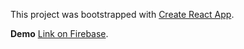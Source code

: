 This project was bootstrapped with [Create React App](https://github.com/facebook/create-react-app).

**Demo** [Link on Firebase](https://bsa2020-react-2.web.app/).
